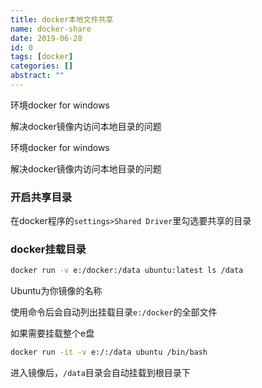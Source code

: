 ```yaml
---
title: docker本地文件共享
name: docker-share
date: 2019-06-28
id: 0
tags: [docker]
categories: []
abstract: ""
---
```



环境docker for windows

解决docker镜像内访问本地目录的问题


<!--more-->


环境docker for windows

解决docker镜像内访问本地目录的问题

<!--more-->

### 开启共享目录

在docker程序的`settings>Shared Driver`里勾选要共享的目录

### docker挂载目录

```sh
docker run -v e:/docker:/data ubuntu:latest ls /data
```

Ubuntu为你镜像的名称

使用命令后会自动列出挂载目录`e:/docker`的全部文件

如果需要挂载整个e盘

```sh
docker run -it -v e:/:/data ubuntu /bin/bash
```

进入镜像后，`/data`目录会自动挂载到根目录下

